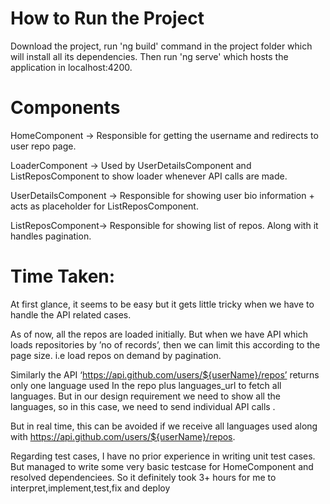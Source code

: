 How to Run the Project
=======================
Download the project, run 'ng build' command in the project folder which will install all its dependencies.
Then run 'ng serve'  which hosts the application in localhost:4200.

Components
===================
HomeComponent -> Responsible for getting the username and redirects  to user repo page.

LoaderComponent -> Used by UserDetailsComponent and ListReposComponent to show loader whenever API calls are made.

UserDetailsComponent -> Responsible for showing user bio information + acts as placeholder for ListReposComponent.

ListReposComponent-> Responsible for showing list of repos. Along with it handles pagination.

Time Taken:
====================================================================================

At first glance, it seems to be easy but it gets little tricky when we have to handle the  API related cases.

As of now, all the repos are loaded initially. But when we have API which loads repositories by  ’no of records’, then we can limit this according to the page size. i.e load repos on demand by pagination.

Similarly the API ‘https://api.github.com/users/${userName}/repos’ returns only one language used In the repo plus languages_url to fetch all languages. But in our design requirement we need to show all the languages, so in this case, we need to send individual API calls .

But in real time, this can be avoided if we receive all languages used along with https://api.github.com/users/${userName}/repos.

Regarding test cases,
I have no prior experience in writing unit test cases. But managed to write some very basic testcase for HomeComponent and resolved dependenciees.
So it definitely took 3+ hours for me to interpret,implement,test,fix and deploy


